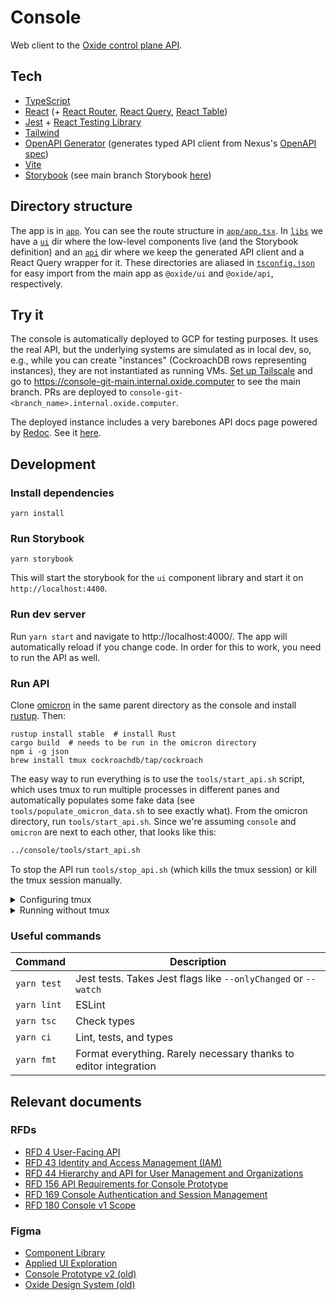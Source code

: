 # Console

Web client to the [Oxide control plane API](https://github.com/oxidecomputer/omicron).

## Tech

- [TypeScript](https://www.typescriptlang.org/)
- [React](https://reactjs.org/) (+ [React Router](https://reactrouter.com/), [React Query](https://react-query.tanstack.com), [React Table](https://react-table.tanstack.com))
- [Jest](https://jestjs.io/) + [React Testing Library](https://testing-library.com/docs/react-testing-library/intro/)
- [Tailwind](https://tailwindcss.com/)
- [OpenAPI Generator](https://openapi-generator.tech/) (generates typed API client from Nexus's [OpenAPI spec](app/docs/nexus-openapi.json))
- [Vite](https://vitejs.dev/)
- [Storybook](https://storybook.js.org/) (see main branch Storybook [here](https://console-ui-storybook.vercel.app/))

## Directory structure

The app is in [`app`](app). You can see the route structure in [`app/app.tsx`](app/app.tsx). In [`libs`](libs) we have a [`ui`](libs/ui) dir where the low-level components live (and the Storybook definition) and an [`api`](libs/api) dir where we keep the generated API client and a React Query wrapper for it. These directories are aliased in [`tsconfig.json`](tsconfig.json) for easy import from the main app as `@oxide/ui` and `@oxide/api`, respectively.

## Try it

The console is automatically deployed to GCP for testing purposes. It uses the real API, but the underlying systems are simulated as in local dev, so, e.g., while you can create "instances" (CockroachDB rows representing instances), they are not instantiated as running VMs. [Set up Tailscale](https://github.com/oxidecomputer/meta/blob/master/general/vpn.md) and go to https://console-git-main.internal.oxide.computer to see the main branch. PRs are deployed to `console-git-<branch_name>.internal.oxide.computer`.

The deployed instance includes a very barebones API docs page powered by [Redoc](https://github.com/Redocly/redoc). See it [here](https://console-git-main.internal.oxide.computer/docs/).

## Development

### Install dependencies

```
yarn install
```

### Run Storybook

```
yarn storybook
```

This will start the storybook for the `ui` component library and start it on `http://localhost:4400`.

### Run dev server

Run `yarn start` and navigate to http://localhost:4000/. The app will automatically reload if you change code. In order for this to work, you need to run the API as well.

### Run API

Clone [omicron](https://github.com/oxidecomputer/omicron) in the same parent directory as the console and install [rustup](https://rustup.rs/). Then:

```
rustup install stable  # install Rust
cargo build  # needs to be run in the omicron directory
npm i -g json
brew install tmux cockroachdb/tap/cockroach
```

The easy way to run everything is to use the `tools/start_api.sh` script, which uses tmux to run multiple processes in different panes and automatically populates some fake data (see `tools/populate_omicron_data.sh` to see exactly what). From the omicron directory, run `tools/start_api.sh`. Since we're assuming `console` and `omicron` are next to each other, that looks like this:

```sh
../console/tools/start_api.sh
```

To stop the API run `tools/stop_api.sh` (which kills the tmux session) or kill the tmux session manually.

<details>
<summary>Configuring tmux</summary

Because running the API requires running two programs plus the populate data script, we use tmux to split the terminal into panes so we can see the log output of all three. tmux has its own complicated set of [keyboard shortcuts](https://tmuxcheatsheet.com/). A good way to avoid having to deal with that if you want to poke around in the server logs is to create `~/.tmux.conf` that looks like this:

```
set -g mouse on
```

This will let you click to focus a pane and scrolling output with the mouse will automatically work. If you do want to use the shortcuts, here's a `tmux.conf` to make it a little more vim-like:

```shell
# change leader key from ctrl-b to ctrl-a
unbind C-b
set-option -g prefix C-a
bind-key C-a send-prefix

# ctrl-a v makes a vertical split, ctrl-a h make a horizontal split
bind v split-window -h
bind s split-window -v
unbind '"'
unbind %

# ctrl-a h/j/k/l move between panes
bind h select-pane -L
bind j select-pane -D
bind k select-pane -U
bind l select-pane -R

set -g mouse on
```

</details>

<details>
<summary>Running without tmux</summary>

Using the script is strongly recommended, but if you really don't want to, make sure you've done the above setup and then run the commands in `tools/start_api.sh` in separate terminal windows in the same order they are run in that script. Note the dependencies indicated by the `wait_for_up` commands.

</details>

### Useful commands

| Command     | Description                                                      |
| ----------- | ---------------------------------------------------------------- |
| `yarn test` | Jest tests. Takes Jest flags like `--onlyChanged` or `--watch`   |
| `yarn lint` | ESLint                                                           |
| `yarn tsc`  | Check types                                                      |
| `yarn ci`   | Lint, tests, and types                                           |
| `yarn fmt`  | Format everything. Rarely necessary thanks to editor integration |

## Relevant documents

### RFDs

- [RFD 4 User-Facing API](https://rfd.shared.oxide.computer/rfd/0004)
- [RFD 43 Identity and Access Management (IAM)](https://rfd.shared.oxide.computer/rfd/0043)
- [RFD 44 Hierarchy and API for User Management and Organizations](https://rfd.shared.oxide.computer/rfd/0044)
- [RFD 156 API Requirements for Console Prototype](https://rfd.shared.oxide.computer/rfd/0156)
- [RFD 169 Console Authentication and Session Management](https://rfd.shared.oxide.computer/rfd/0169)
- [RFD 180 Console v1 Scope](https://rfd.shared.oxide.computer/rfd/0180)

### Figma

- [Component Library](https://www.figma.com/file/D5ukCJbedrlGkUIh0E6QtX/Component-Library)
- [Applied UI Exploration](https://www.figma.com/file/UDMGwny0LIyMUI9d35XVGl/Applied-UI-Exploration)
- [Console Prototype v2 (old)](https://www.figma.com/file/Z4cn380qKc7cqT91YNrbgn/Console-Prototype-v2)
- [Oxide Design System (old)](https://www.figma.com/file/EUf6YnFJx0AKE8GGYDAoRO/Oxide-Design-System)
